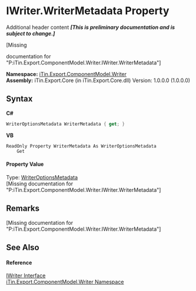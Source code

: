 # IWriter.WriterMetadata Property 
Additional header content _**\[This is preliminary documentation and is subject to change.\]**_

\[Missing <summary> documentation for "P:iTin.Export.ComponentModel.Writer.IWriter.WriterMetadata"\]

**Namespace:**&nbsp;<a href="37973b78-6b66-1218-9d7d-14680ab2aeda">iTin.Export.ComponentModel.Writer</a><br />**Assembly:**&nbsp;iTin.Export.Core (in iTin.Export.Core.dll) Version: 1.0.0.0 (1.0.0.0)

## Syntax

**C#**<br />
``` C#
WriterOptionsMetadata WriterMetadata { get; }
```

**VB**<br />
``` VB
ReadOnly Property WriterMetadata As WriterOptionsMetadata
	Get
```


#### Property Value
Type: <a href="b24b9473-149a-afa2-64da-5ce5062b5695">WriterOptionsMetadata</a><br />\[Missing <value> documentation for "P:iTin.Export.ComponentModel.Writer.IWriter.WriterMetadata"\]

## Remarks
\[Missing <remarks> documentation for "P:iTin.Export.ComponentModel.Writer.IWriter.WriterMetadata"\]

## See Also


#### Reference
<a href="4a4ec51e-0091-39cb-54a3-b986f5b6ed9a">IWriter Interface</a><br /><a href="37973b78-6b66-1218-9d7d-14680ab2aeda">iTin.Export.ComponentModel.Writer Namespace</a><br />